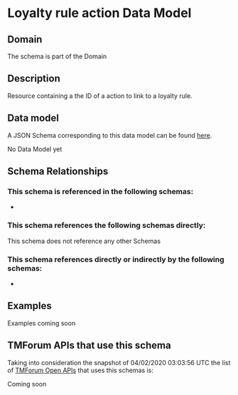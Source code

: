 # Loyalty rule action Data Model

## Domain

The  schema is part of the  Domain

## Description

Resource containing a the ID of a action to link to a loyalty rule.

## Data model

A JSON Schema corresponding to this data model can be found
[here](https://github.com/tmforum-rand/schemas/blob/candidates/Product/LoyaltyRuleAction.schema.json).

No Data Model yet

## Schema Relationships

### This schema is referenced in the following schemas:

-

### This schema references the following schemas directly:

This schema does not reference any other Schemas

### This schema references directly or indirectly by the following schemas:

-



## Examples

Examples coming soon

## TMForum APIs that use this schema

Taking into consideration the snapshot of 04/02/2020 03:03:56 UTC the list of [TMForum Open APIs](https://www.tmforum.org/open-apis/) that uses this schemas is:

Coming soon
